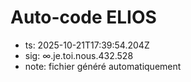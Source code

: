 # Auto-code ELIOS
- ts: 2025-10-21T17:39:54.204Z
- sig: ∞.je.toi.nous.432.528
- note: fichier généré automatiquement
